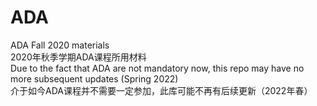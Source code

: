 # ADA
ADA Fall 2020 materials  
2020年秋季学期ADA课程所用材料  
Due to the fact that ADA are not mandatory now, this repo may have no more subsequent updates (Spring 2022)  
介于如今ADA课程并不需要一定参加，此库可能不再有后续更新（2022年春）
